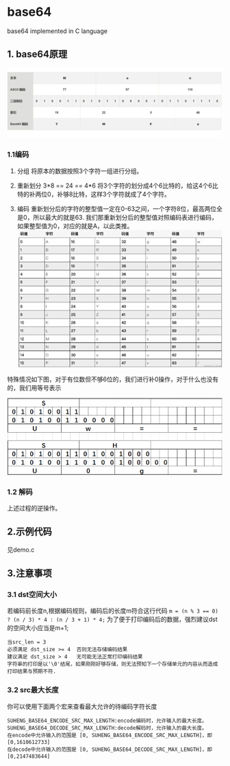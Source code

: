 # base64

base64 implemented in C language


## 1. base64原理

![](doc/base64原理.png)
### 1.1编码
1. 分组
将原本的数据按照3个字符一组进行分组。


2. 重新划分
3\*8 == 24 == 4\*6
将3个字符的划分成4个6比特的，给这4个6比特的补两位0，补够8比特，这样3个字符就成了4个字符。

3. 编码
重新划分后的字符的整型值一定在0-63之间，一个字符8位，最高两位全是0，所以最大的就是63.
我们那重新划分后的整型值对照编码表进行编码，如果整型值为0，对应的就是A，以此类推。
![](doc/base64编码表.png)

特殊情况如下图，对于有位数但不够6位的，我们进行补0操作，对于什么也没有的，我们用等号表示

![](doc/base64编码特殊情况.png)


### 1.2 解码
上述过程的逆操作。

## 2.示例代码
见demo.c


## 3.注意事项

### 3.1 dst空间大小
若编码前长度n,根据编码规则，编码后的长度m符合这行代码
`m = (n % 3 == 0) ? (n / 3) * 4 : (n / 3 + 1) * 4;`
为了便于打印编码后的数据，强烈建议dst的空间大小应当是m+1;
```
当src_len = 3
必须满足 dst_size >= 4  否则无法存储编码结果
建议满足 dst_size > 4   无可能无法正常打印编码结果
字符串的打印是以'\0'结尾，如果刚刚好够存储，则无法预知下一个存储单元的内容从而造成打印结果与预期不符.
```

### 3.2 src最大长度
你可以使用下面两个宏来查看最大允许的待编码字符长度
```
SUHENG_BASE64_ENCODE_SRC_MAX_LENGTH:encode编码时，允许输入的最大长度。
SUHENG_BASE64_DECODE_SRC_MAX_LENGTH:decode解码时，允许输入的最大长度。
在encode中允许输入的范围是 [0, SUHENG_BASE64_ENCODE_SRC_MAX_LENGTH]，即[0,1610612733]
在decode中允许输入的范围是 [0, SUHENG_BASE64_DECODE_SRC_MAX_LENGTH]，即[0,2147483644]
```




